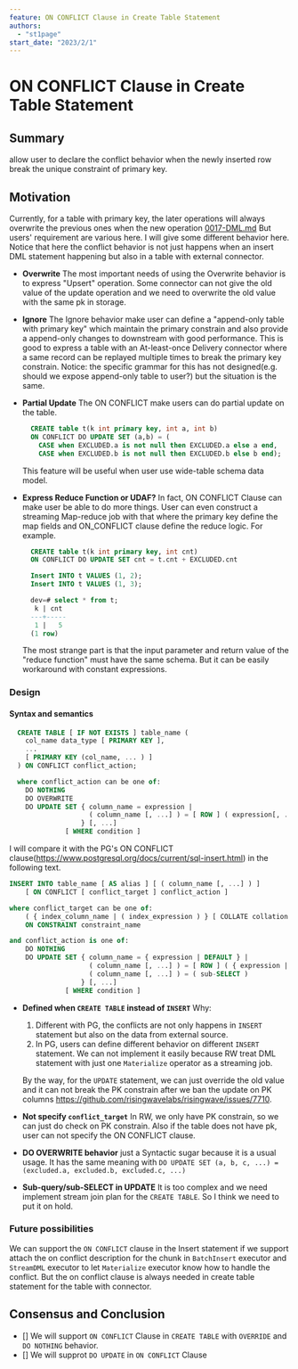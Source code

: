 ```yaml
---
feature: ON CONFLICT Clause in Create Table Statement
authors:
  - "st1page"
start_date: "2023/2/1"
---
```


# ON CONFLICT Clause in Create Table Statement

## Summary

allow user to declare the conflict behavior when the newly inserted row break the unique constraint of primary key.

## Motivation

Currently, for a table with primary key, the later operations will always overwrite the previous ones when the new operation [0017-DML.md](0017-DML.md)
But users' requirement are various here.
I will give some different behavior here. Notice that here the conflict behavior is not just happens when an insert DML statement happening but also in a table with external connector.

- **Overwrite**
  The most important needs of using the Overwrite behavior is to express "Upsert" operation. Some connector can not give the old value of the update operation and we need to overwrite the old value with the same pk in storage.

- **Ignore**
  The Ignore behavior make user can define a "append-only table with primary key" which maintain the primary constrain and also provide a append-only changes to downstream with good performance. This is good to express a table with an At-least-once Delivery connector where a same record can be replayed multiple times to break the primary key constrain.
  Notice: the specific grammar for this has not designed(e.g. should we expose append-only table to user?) but the situation is the same.

- **Partial Update**
  The ON CONFLICT make users can do partial update on the table.

  ```SQL
    CREATE table t(k int primary key, int a, int b) 
    ON CONFLICT DO UPDATE SET (a,b) = (
      CASE when EXCLUDED.a is not null then EXCLUDED.a else a end,
      CASE when EXCLUDED.b is not null then EXCLUDED.b else b end);
  ```
  
  This feature will be useful when user use wide-table schema data model.

- **Express Reduce Function or UDAF?**
  In fact, ON CONFLICT Clause can make user be able to do more things. User can even construct a streaming Map-reduce job with that where the primary key define the map fields and ON_CONFLICT clause define the reduce logic.
  For example.

  ```SQL
    CREATE table t(k int primary key, int cnt) 
    ON CONFLICT DO UPDATE SET cnt = t.cnt + EXCLUDED.cnt

    Insert INTO t VALUES (1, 2);
    Insert INTO t VALUES (1, 3);

    dev=# select * from t;
     k | cnt 
    ---+-----
     1 |   5
    (1 row)
  ```

  The most strange part is that the input parameter and return value of the "reduce function" must have the same schema. But it can be easily workaround with constant expressions.
  
### Design

#### Syntax and semantics

```SQL
  CREATE TABLE [ IF NOT EXISTS ] table_name (
    col_name data_type [ PRIMARY KEY ],
    ...
    [ PRIMARY KEY (col_name, ... ) ]
  ) ON CONFLICT conflict_action;

  where conflict_action can be one of:
    DO NOTHING
    DO OVERWRITE
    DO UPDATE SET { column_name = expression |
                    ( column_name [, ...] ) = [ ROW ] ( expression[, ...] )
                  } [, ...]
              [ WHERE condition ]
```

I will compare it with the PG's ON CONFLICT clause(<https://www.postgresql.org/docs/current/sql-insert.html>) in the following text.

```SQL
INSERT INTO table_name [ AS alias ] [ ( column_name [, ...] ) ]
    [ ON CONFLICT [ conflict_target ] conflict_action ]

where conflict_target can be one of:
    ( { index_column_name | ( index_expression ) } [ COLLATE collation ] [ opclass ] [, ...] ) [ WHERE index_predicate ]
    ON CONSTRAINT constraint_name

and conflict_action is one of:
    DO NOTHING
    DO UPDATE SET { column_name = { expression | DEFAULT } |
                    ( column_name [, ...] ) = [ ROW ] ( { expression | DEFAULT } [, ...] ) |
                    ( column_name [, ...] ) = ( sub-SELECT )
                  } [, ...]
              [ WHERE condition ]
```

- **Defined when `CREATE TABLE` instead of `INSERT`**
  Why:
  1. Different with PG, the conflicts are not only happens in `INSERT` statement but also on the data from external source.
  2. In PG, users can define different behavior on different `INSERT` statement. We can not implement it easily because RW treat DML statement with just one `Materialize` operator as a streaming job.
  
  By the way, for the `UPDATE` statement, we can just override the old value and it can not break the PK constrain after we ban the update on PK columns <https://github.com/risingwavelabs/risingwave/issues/7710>.

- **Not specify `conflict_target`**
  In RW, we only have PK constrain, so we can just do check on PK constrain. Also if the table does not have pk, user can not specify the ON CONFLICT clause.

- **DO OVERWRITE behavior**
  just a Syntactic sugar because it is a usual usage. It has the same meaning with `DO UPDATE SET (a, b, c, ...) = (excluded.a, excluded.b, excluded.c, ...)`

- **Sub-query/sub-SELECT in UPDATE**
  It is too complex and we need implement stream join plan for the `CREATE TABLE`. So I think we need to put it on hold.

### Future possibilities

  We can support the `ON CONFLICT` clause in the Insert statement if we support attach the on conflict description for the chunk in `BatchInsert` executor and `StreamDML` executor to let `Materialize` executor know how to handle the conflict. But the on conflict clause is always needed in create table statement for the table with connector.

## Consensus and Conclusion

- [] We will support `ON CONFLICT` Clause in `CREATE TABLE` with `OVERRIDE` and `DO NOTHING` behavior.
- [] We will supprot `DO UPDATE` in `ON CONFLICT` Clause
